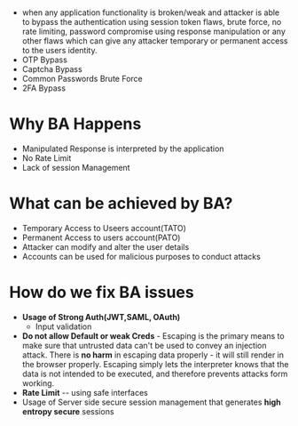 # 
- when any application functionality is broken/weak and attacker is able to bypass the authentication using session token flaws, brute force, no rate limiting, password compromise using response manipulation or any other flaws which can give any attacker temporary or permanent access to the users identity.
- OTP Bypass
- Captcha Bypass
- Common Passwords Brute Force
- 2FA Bypass
# Why BA Happens
- Manipulated Response is interpreted by the application
- No Rate Limit
- Lack of session Management
# What can be achieved by BA?
- Temporary Access to Useers account(TATO)
- Permanent Access to users account(PATO)
- Attacker can modify and alter the user details
- Accounts can be used for malicious purposes to conduct attacks
# How do we fix BA issues
- **Usage of Strong Auth(JWT,SAML, OAuth)**
	- Input validation
- **Do not allow Default or weak Creds** - Escaping is the primary means to make sure that untrusted data can't be used to convey an injection attack. There is **no harm** in escaping data properly - it will still render in the browser properly. Escaping simply lets the interpreter knows that the data is not intended to be executed, and therefore prevents attacks form working.
- **Rate Limit** -- using safe interfaces
- Usage of Server side secure session management that generates **high entropy secure** sessions